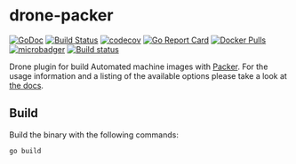 # drone-packer

[![GoDoc](https://godoc.org/github.com/appleboy/drone-packer?status.svg)](https://godoc.org/github.com/appleboy/drone-packer)
[![Build Status](https://cloud.drone.io/api/badges/appleboy/drone-packer/status.svg)](https://cloud.drone.io/appleboy/drone-packer)
[![codecov](https://codecov.io/gh/appleboy/drone-packer/branch/master/graph/badge.svg)](https://codecov.io/gh/appleboy/drone-packer)
[![Go Report Card](https://goreportcard.com/badge/github.com/appleboy/drone-packer)](https://goreportcard.com/report/github.com/appleboy/drone-packer)
[![Docker Pulls](https://img.shields.io/docker/pulls/appleboy/drone-packer.svg)](https://hub.docker.com/r/appleboy/drone-packer/)
[![microbadger](https://images.microbadger.com/badges/image/appleboy/drone-packer.svg)](https://microbadger.com/images/appleboy/drone-packer "Get your own image badge on microbadger.com")
[![Build status](https://ci.appveyor.com/api/projects/status/pmkfbnwtlf1fm45l/branch/master?svg=true)](https://ci.appveyor.com/project/appleboy/drone-packer/branch/master)

Drone plugin for build Automated machine images with [Packer](https://www.packer.io/). For the usage information and a listing of the available options please take a look at [the docs](http://plugins.drone.io/drone-plugins/drone-packer/).

## Build

Build the binary with the following commands:

```sh
go build
```
